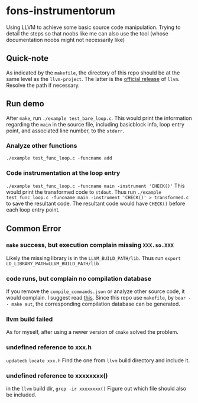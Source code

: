 # fons-instrumentorum
Using LLVM to achieve some basic source code manipulation. Trying to detail the steps so that noobs like me can also use the tool (whose documentation noobs might not necessarily like)

## Quick-note
As indicated by the `makefile`, the directory of this repo should be at the same level as the `llvm-project`. The latter is the [official release](https://llvm.org/docs/GettingStarted.html) of `llvm`. Resolve the path if necessary. 

## Run demo
After `make`, run `./example test_bare_loop.c`. This would print the information regarding the `main` in the source file, including basicblock info, loop entry point, and associated line number, to the `stderr`. 
### Analyze other functions
`./example test_func_loop.c -funcname add`
### Code instrumentation at the loop entry
`./example test_func_loop.c -funcname main -instrument 'CHECK()'`
This would print the transformed code to `stdout`. Thus run `./example test_func_loop.c -funcname main -instrument 'CHECK()' > transformed.c` to save the resultant code. The resultant code would have `CHECK()` before each loop entry point. 

## Common Error
### `make` success, but execution complain missing `XXX.so.XXX`
Likely the missing library is in the `LLVM_BUILD_PATH/lib`. Thus run `export LD_LIBRARY_PATH=LLVM_BUILD_PATH/lib`
### code runs, but complain no compilation database
If you remove the `compile_commands.json` or analyze other source code, it would complain. I suggest read [this](https://eli.thegreenplace.net/2014/05/21/compilation-databases-for-clang-based-tools/).
Since this repo use `makefile`, by `bear -- make aut`, the corresponding compilation database can be generated. 
### llvm build failed
As for myself, after using a newer version of `cmake` solved the problem. 
### undefined reference to xxx.h
`updatedb`
`locate xxx.h`
Find the one from `llvm` build directory and include it. 
### undefined reference to xxxxxxxx()
in the `llvm` build dir, `grep -ir xxxxxxxx()`
Figure out which file should also be included. 
